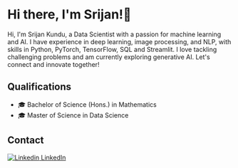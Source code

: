 # Hi there,  I'm Srijan!👋

<!--
**Sr1janKundu/Sr1janKundu** is a ✨ _special_ ✨ repository because its `README.md` (this file) appears on your GitHub profile.

Here are some ideas to get you started:

- 🔭 I’m currently working on ...
- 🌱 I’m currently learning ...
- 👯 I’m looking to collaborate on ...
- 🤔 I’m looking for help with ...
- 💬 Ask me about ...
- 📫 How to reach me: ...
- 😄 Pronouns: ...
- ⚡ Fun fact: ...
-->

Hi, I'm Srijan Kundu, a Data Scientist with a passion for machine learning and AI. I have experience in deep learning, image processing, and NLP, with skills in Python, PyTorch, TensorFlow, SQL and Streamlit. I love tackling challenging problems and am currently exploring generative AI. Let's connect and innovate together!

## Qualifications
- 🎓 Bachelor of Science (Hons.) in Mathematics
- 🎓 Master of Science in Data Science 

## Contact
[![Linkedin](https://i.sstatic.net/gVE0j.png) LinkedIn](https://www.linkedin.com/in/srijan-kundu/)

<!--
![Profile Picture](https://github.com/Sr1janKundu) <!-- Replace with actual image link -->
<!--
**Location:** Kolkata, India  
**Email:** srijan.kundu7@gmail.com  
**Phone:** +91 9831800517  
**GitHub:** [Sr1janKundu](https://github.com/Sr1janKundu)  
**LinkedIn:** [Srijan Kundu](https://www.linkedin.com/in/srijan-kundu/)  

## Education

### Master of Science (M.Sc.) in Data Science
**St. Xavier’s College (Autonomous), Kolkata – University of Calcutta**  
*2022 – 2024*  
**CGPA:** 7.03

**Relevant Coursework:**  
- Probability and Distributions
- Data Structures and Algorithms
- Linear Algebra
- Statistical Inference
- Multivariate Analysis
- Big Data Analytics
- Predictive Analytics
- Discrete Mathematics and Optimization Techniques
- Machine Learning
- Time Series Analysis
- Bayesian Inference and Data Ethics
- Deep Learning
- Artificial Intelligence

**Tools:** R, Python, SQL, LaTeX

### Bachelor of Science (B.Sc. Hons.) in Mathematics [Minor in Statistics, Computer Science]
**St. Xavier’s College (Autonomous), Kolkata – University of Calcutta**  
*2019 – 2022*  
**CGPA:** 7.5

**Relevant Coursework:**  
- Real Analysis
- Linear Algebra
- Advanced Algebra
- Complex Analysis
- Differential Equations
- Multivariate Calculus
- Vector Calculus
- Ring Theory
- Linear Programming
- Numerical Analysis
- Game Theory
- Optimization Techniques
- Probability & Statistics

**Tools:** C, R

### Senior Secondary (XII), WBCHSE
*2017 – 2019*  
**Papers:** Mathematics, Statistics, Physics, Chemistry  
**Score:** 91%

### Secondary (X), WBBSE
*2017*  
**Score:** 91%

## Experience

### Student Intern
**IDEAS Technology Innovation Hub, ISI Kolkata**  
*Mar 2024 – June 2024*  

- Incorporated generalized development of knowledge graphs from tabular data and visualization for an integrated Streamlit web application platform using PyVis.
- Implemented automated web-scraping solutions utilizing Selenium and managed database with DuckDB.

## Technical Projects

### [Metastatic Tissue Classification and Nucleus Segmentation on Histopathology Image Data](https://github.com/Sr1janKundu/Metastatic-Tissue-Classification-and-Nucleus-Segmentation-on-Histopathology-Image-Data)
**Post-Graduation Dissertation**  
*Jan 2024 – Apr 2024*  
**Tools:** Python, PyTorch  

- Implemented classification models such as ResNet and DensNet for cancerous tissue detection.
- Developed semantic segmentation models such as U-Net and its variants for nucleus segmentation on H&E-stained whole slide images.

### [Endoscopic Bleeding Detection with Computer Vision](https://github.com/Sr1janKundu/Endoscopic_Bleeding_Detection_with_Computer_Vision)
*Dec 2023*  
**Tools:** Python  

- Worked on implementation of CNN-based bleeding detection, annotation, and segmentation models on real-world medical image data from GI tract wireless capsule endoscopy.

### [Duplicate Question-pair Detection](https://github.com/Sr1janKundu/Quora-Duplicate-Question-Detection-SNN-LSTM.git)
*Dec 2023*  
**Tools:** Python  

- Explored the realm of Siamese Neural Networks with Long Short-Term Memory (LSTM) units using Manhattan Distance.
- Identified identical question pairs from the Quora Dataset and achieved an accuracy of 82.77%.

### [Store Demand Forecast - Time Series Analysis](https://github.com/Sr1janKundu/Store_Item_Demand_Forecast_Project_Time_Series)
*Aug 2023 – Sept 2023*  
**Tools:** Python  

- Conducted in-depth exploratory data analysis (EDA), time series modeling, and rigorous regression analysis on a substantial dataset spanning five years.
- Employed forecasting models to accurately predict three months of sales for 50 distinct items across 10 different stores.

### [Star-Quasar-Galaxy Classification](https://github.com/Sruba2512/Star-Quasar-Galaxy_Classification)
*July 2023 – Sept 2023*  
**Tools:** Python  

- Developed and compared different Machine Learning models to classify various celestial objects with the best model achieving an accuracy of 97.9%.
- Deployed GPU-accelerated algorithms to train and test various classification models.

## Skills and Research Interests

**Technical Skills:**
- Statistical Data Analysis
- Predictive Modeling
- Machine Learning
- Deep Learning
- Time Series Forecasting
- Natural Language Processing
- Cloud Computing
- Data Management
- Data Visualization

**Tools:**
- Python, PyTorch, TensorFlow, R, SQL Server Management Studio, Power BI, Streamlit, LaTeX, MS Excel, MS PowerPoint, AWS

**Soft Skills:**
- Effective Communication
- Strategic Planning
- Team Leadership
- Deadline Management
- Excellent Interpersonal Skills
- Outreach and Professionalism

**Research Interests:**
- Machine Learning
- Deep Learning
- Generative AI
- Neural Networks
- Pattern Recognition and Classification
- Image Processing
- Object Identification
- Natural Language Processing
- Large Language Models
- Time Series Forecasting

## Positions of Responsibility

- Co-led the first online annual departmental fest: Anlytica 2021, Department of Mathematics, SXCCal (2021)
- NSS Volunteer (2019 – 2022)
- Member, SXCCal Science Association (2019 – 2024)

## Contact

Feel free to reach out via email at srijan.kundu7@gmail.com or connect with me on [LinkedIn](https://www.linkedin.com/in/srijan-kundu/).
